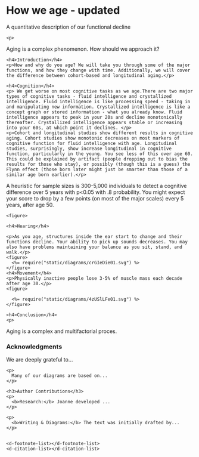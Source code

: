 <head>
  <meta charset="utf-8">
  <meta name="viewport" content="width=device-width, initial-scale=1">
  <style id="distill-article-specific-styles">
    <%=require("static/styles.css") %>
  </style>
  <script src="https://distill.pub/template.v2.js"></script>
</head>

<body>

  <d-front-matter>
    <script type="text/json">
      <%= JSON.stringify(require("./frontmatter.json"), null, 4) %>
    </script>
  </d-front-matter>

  <d-title>
    <h1>How we age - updated</h1>
    <p>A quantitative description of our functional decline</p>
  </d-title>

  <d-article>

    <p>
Aging is a complex phenomenon. How should we approach it?
    </p>

    <h4>Introduction</h4>
    <p>How and why do you age? We will take you through some of the major functions, and how they change with time. Additionally, we will cover the difference between cohort-based and longitudinal aging.</p>

    <h4>Cognition</h4>
    <p> We get worse on most cognitive tasks as we age.There are two major types of cognitive tasks - fluid intelligence and crystallized intelligence. Fluid intelligence is like processing speed - taking in and manipulating new information. Crystallized intelligence is like a concept graph or stored information - what you already know. Fluid intelligence appears to peak in your 20s and decline monotonically thereafter. Crystallized intelligence appears stable or increasing into your 60s, at which point it declines. </p>
    <p>Cohort and longitudinal studies show different results in cognitive aging. Cohort studies show monotonic decreases on most markers of cognitive function for fluid intelligence with age. Longitudinal studies, surprisingly, show increase longitudinal in cognitive function, particularly in the young. You see less of this over age 60. This could be explained by artifact (people dropping out to bias the results for those who stay), or possibly (though this is a guess) the Flynn effect (those born later might just be smarter than those of a similar age born earlier).</p>
<p> A heuristic for sample sizes is 300-5,000 individuals to detect a cognitive difference over 5 years with p<0.05 with .8 probability. You might expect your score to drop by a few points (on most of the major scales) every 5 years, after age 50.
</p>

    <figure>
<div id="observablehq-beb78e3f"></div>
<script type="module">
import {Runtime, Inspector} from "https://cdn.jsdelivr.net/npm/@observablehq/runtime@4/dist/runtime.js";
import define from "https://api.observablehq.com/@laurademing/cognition-with-age.js?v=3";
const inspect = Inspector.into("#observablehq-beb78e3f");
(new Runtime).module(define, name => name === "chart" ? inspect() : undefined);
</script>
    </figure>

    <h4>Hearing</h4>

    <p>As you age, structures inside the ear start to change and their functions decline. Your ability to pick up sounds decreases. You may also have problems maintaining your balance as you sit, stand, and walk.</p>
    <figure>                                                        
      <%= require("static/diagrams/crGIeDie01.svg") %>           
    </figure>   
    <h4>Movement</h4>
    <p>Physically inactive people lose 3-5% of muscle mass each decade after age 30.</p>                                                     
    <figure>                                                  
                                                                    
      <%= require("static/diagrams/4zUSlLFe01.svg") %>                                                                           
    </figure>
    
    <h4>Conclusion</h4>
    <p>
Aging is a complex and multifactorial proces.
    </p>


  </d-article>



  <d-appendix>
    <h3>Acknowledgments</h3>
    <p>
      We are deeply grateful to...
    </p>

    <p>
      Many of our diagrams are based on...
    </p>

    <h3>Author Contributions</h3>
    <p>
      <b>Research:</b> Joanne developed ...
    </p>

    <p>
      <b>Writing & Diagrams:</b> The text was initially drafted by...
    </p>


    <d-footnote-list></d-footnote-list>
    <d-citation-list></d-citation-list>
  </d-appendix>

  <!-- bibliography will be inlined during Distill pipeline's pre-rendering -->
  <d-bibliography src="bibliography.bib"></d-bibliography>

</body>
